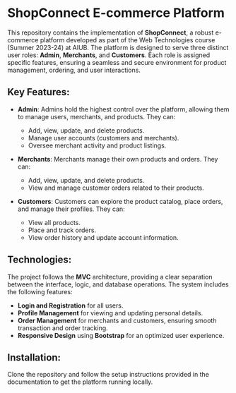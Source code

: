 # ShopConnect E-commerce Platform

This repository contains the implementation of **ShopConnect**, a robust e-commerce platform developed as part of the Web Technologies course (Summer 2023-24) at AIUB. The platform is designed to serve three distinct user roles: **Admin**, **Merchants**, and **Customers**. Each role is assigned specific features, ensuring a seamless and secure environment for product management, ordering, and user interactions.

## Key Features:

- **Admin**: Admins hold the highest control over the platform, allowing them to manage users, merchants, and products. They can:
  - Add, view, update, and delete products.
  - Manage user accounts (customers and merchants).
  - Oversee merchant activity and product listings.

- **Merchants**: Merchants manage their own products and orders. They can:
  - Add, view, update, and delete products.
  - View and manage customer orders related to their products.
  
- **Customers**: Customers can explore the product catalog, place orders, and manage their profiles. They can:
  - View all products.
  - Place and track orders.
  - View order history and update account information.

## Technologies:
The project follows the **MVC** architecture, providing a clear separation between the interface, logic, and database operations. The system includes the following features:
- **Login and Registration** for all users.
- **Profile Management** for viewing and updating personal details.
- **Order Management** for merchants and customers, ensuring smooth transaction and order tracking.
- **Responsive Design** using **Bootstrap** for an optimized user experience.

## Installation:
Clone the repository and follow the setup instructions provided in the documentation to get the platform running locally.
